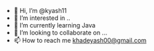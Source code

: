 - 👋 Hi, I’m @kyash11
- 👀 I’m interested in ..
- 🌱 I’m currently learning Java
- 💞️ I’m looking to collaborate on ...
- 📫 How to reach me khadeyash00@gmail.com

<!---
kyash11/kyash11 is a ✨ special ✨ repository because its `README.md` (this file) appears on your GitHub profile.
You can click the Preview link to take a look at your changes.
--->
